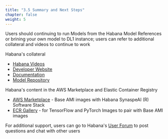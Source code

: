 ```yaml
---
title: "3.5 Summary and Next Steps"
chapter: false
weight: 5
---
```


Users should continuing to run Models from the Habana Model References or brining your own model to DL1 instance; users can refer to additional collateral and videos to continue to work 

Habana's collateral
- [Habana Videos](https://developer.habana.ai/videos/)  
- [Developer Website](https://developer.habana.ai)  
- [Documentation](https://docs.habana.ai)  
- [Model Repository](https://github.com/habanaai/Model-Repository)  

Habana's content in the AWS Marketplace and Elastic Container Registry
- [AWS Marketplace](https://aws.amazon.com/marketplace/search/results?searchTerms=Habana) - Base AMI images with Habana SynaspeAI (R) Software Stack  
- [ECR Gallery](https://gallery.ecr.aws/habanalabs/) - for TensorFlow and PyTorch Images to pair with Base AMI images  

For additional support, users can go to Habana's [User Forum](https://forum.habana.ai) to post questions and chat with other users